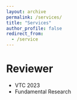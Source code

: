 ```yaml
---
layout: archive
permalink: /services/
title: "Services"
author_profile: false
redirect_from:
  - /service
---
```


# Reviewer
- VTC 2023
- Fundamental Research
